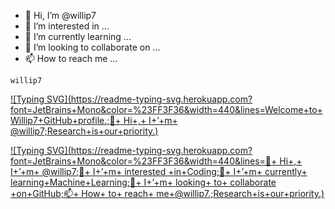 - 👋 Hi, I’m @willip7
- 👀 I’m interested in ...
- 🌱 I’m currently learning ...
- 💞️ I’m looking to collaborate on ...
- 📫 How to reach me ...


```red
willip7
```

[![Typing SVG](https://readme-typing-svg.herokuapp.com?font=JetBrains+Mono&color=%23FF3F36&width=440&lines=Welcome+to+Willip7+GitHub+profile.;👋+ Hi+,+ I+’+m+ @willip7;Research+is+our+priority.)](https://git.io/typing-svg)


<!---
willip7/willip7 is a ✨ special ✨ repository because its `README.md` (this file) appears on your GitHub profile.
You can click the Preview link to take a look at your changes.
--->

<!---
👋+ Hi+,+ I+’+m+ @willip7
👀+ I+’+m+ interested +in+Coding
🌱+ I+’+m+ currently+ learning+Machine+Learning
💞️+ I+’+m+ looking+ to+ collaborate +on+GitHub
📫+ How+ to+ reach+ me+@willip7.

👋+ Hi+,+ I+’+m+ @willip7;👀+ I+’+m+ interested +in+Coding;🌱+ I+’+m+ currently+ learning+Machine+Learning;💞️+ I+’+m+ looking+ to+ collaborate +on+GitHub;📫+ How+ to+ reach+ me+@willip7.;Research+is+our+priority.

--->

[![Typing SVG](https://readme-typing-svg.herokuapp.com?font=JetBrains+Mono&color=%23FF3F36&width=440&lines=👋+ Hi+,+ I+’+m+ @willip7;👀+ I+’+m+ interested +in+Coding;🌱+ I+’+m+ currently+ learning+Machine+Learning;💞️+ I+’+m+ looking+ to+ collaborate +on+GitHub;📫+ How+ to+ reach+ me+@willip7.;Research+is+our+priority.)](https://git.io/typing-svg)

